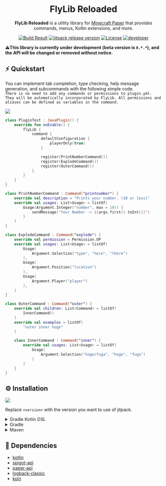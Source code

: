 <h1 align="center">FlyLib Reloaded</h1>

<p align="center"><b>FlyLib Reloaded</b> is a utility library for <a href="https://papermc.io">Minecraft Paper</a> that provides commands, menus, Kotlin extensions, and more.</p>

<div align="center">
    <a href="https://github.com/TeamKun/flylib-reloaded"><img src="https://img.shields.io/github/workflow/status/TeamKun/flylib-reloaded/Build?style=flat-square" alt="Build Result"></a>
    <a href="https://jitpack.io/#TeamKun/flylib-reloaded"><img src="https://img.shields.io/jitpack/v/github/TeamKun/flylib-reloaded?label=Version&logo=Github&style=flat-square&color=blueviolet" alt="jitpack release version"></a>
    <a href="https://opensource.org/licenses/mit-license.php"><img src="https://img.shields.io/static/v1?label=License&message=Mit&style=flat-square&color=blue" alt="License"></a>
    <a href="https://twitter.com/kotx__"><img src="https://img.shields.io/static/v1?label=Developer&message=Kotx__&style=flat-square&color=orange" alt="developer"></a>
</div>
  
⚠️**This library is currently under development (beta version is `0.*.*`), and the API will be changed or removed without notice.**

## ⚡ Quickstart

You can implement tab completion, type checking, help message generation, and subcommands with the following simple code.  
`There is no need to add any commands or permissions to plugin.yml. They will be automatically incorporated by FlyLib. All permissions and aliases can be defined as variables in the command.`

![](https://i.imgur.com/jNh77XS.gif)

```kotlin
class PluginTest : JavaPlugin() {
    override fun onEnable() {
        flyLib {
            command {
                defaultConfiguration {
                    playerOnly(true)
                }

                register(PrintNumberCommand())
                register(ExplodeCommand())
                register(OuterCommand())
            }
        }
    }
}

class PrintNumberCommand : Command("printnumber") {
    override val description = "Prints your number. (10 or less)"
    override val usages: List<Usage> = listOf(
        Usage(Argument.Integer("number", max = 10)) {
            sendMessage("Your Number -> ${args.first().toInt()}")
        }
    )
}

class ExplodeCommand : Command("explode") {
    override val permission = Permission.OP
    override val usages: List<Usage> = listOf(
        Usage(
            Argument.Selection("type", "here", "there")
        ),
        Usage(
            Argument.Position("location")
        ),
        Usage(
            Argument.Player("player")
        ),
    )
}

class OuterCommand : Command("outer") {
    override val children: List<Command> = listOf(
        InnerCommand()
    )
    override val examples = listOf(
        "outer inner hoge"
    )

    class InnerCommand : Command("inner") {
        override val usages: List<Usage> = listOf(
            Usage(
                Argument.Selection("hoge/fuga", "hoge", "fuga")
            )
        )
    }
}
```

## ⚙️ Installation

[![](https://img.shields.io/jitpack/v/github/TeamKun/flylib-reloaded?label=Version&logo=Github&style=flat-square&color=blueviolet)](https://jitpack.io/#TeamKun/flylib-reloaded)

Replace `<version>` with the version you want to use of jitpack.

<details>
<summary>Gradle Kotlin DSL</summary>
<div>

```kotlin
repositories {
    maven("https://jitpack.io")
}
```

```kotlin
dependencies {
    implementation("com.github.TeamKun:flylib-reloaded:<version>")
}
```

</div>
</details>

<details>
<summary>Gradle</summary>
<div>

```groovy
repositories {
    maven { url "https://jitpack.io" }
}
```

```groovy
dependencies {
    implementation "com.github.TeamKun:flylib-reloaded:<version>"
}
```

</div>
</details>

<details>
<summary>Maven</summary>
<div>

```xml
<repositories>
    <repository>
        <id>jitpack.io</id>
        <url>https://jitpack.io</url>
    </repository>
</repositories>
```

```xml
<dependency>
    <groupId>com.github.TeamKun</groupId>
    <artifactId>flylib-reloaded</artifactId>
    <version>version</version>
</dependency>
```

</div>
</details>

## 📝 Dependencies

- [kotlin](https://github.com/JetBrains/kotlin)
- [spigot-api](https://github.com/SpigotMC/Spigot-API)
- [paper-api](https://github.com/PaperMC/Paper)
- [logback-classic](http://logback.qos.ch)
- [koin](https://github.com/InsertKoinIO/koin)
